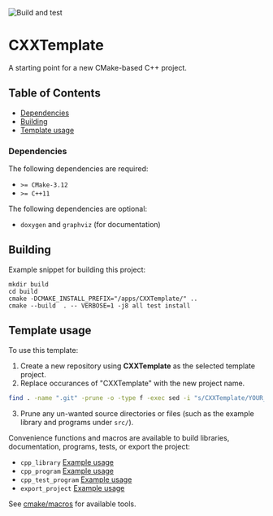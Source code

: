 ![Build and test](https://github.com/moddyz/CXXTemplate/workflows/Build%20and%20test/badge.svg)

# CXXTemplate

A starting point for a new CMake-based C++ project.

## Table of Contents

- [Dependencies](#dependencies)
- [Building](#building)
- [Template usage](#template-usage)

### Dependencies

The following dependencies are required:
- `>= CMake-3.12`
- `>= C++11`

The following dependencies are optional:
- `doxygen` and `graphviz` (for documentation)

## Building

Example snippet for building this project:
```
mkdir build
cd build
cmake -DCMAKE_INSTALL_PREFIX="/apps/CXXTemplate/" ..
cmake --build  . -- VERBOSE=1 -j8 all test install
```

## Template usage

To use this template: 
1. Create a new repository using **CXXTemplate** as the selected template project.
2. Replace occurances of "CXXTemplate" with the new project name.
```bash
find . -name ".git" -prune -o -type f -exec sed -i "s/CXXTemplate/YOUR_PROJECT_NAME/g" {} +
```
3. Prune any un-wanted source directories or files (such as the example library and programs under `src/`).

Convenience functions and macros are available to build libraries, documentation, programs, tests, or export the project:
- `cpp_library` [Example usage](src/exampleSharedLibrary/CMakeLists.txt)
- `cpp_program` [Example usage](src/exampleProgram/CMakeLists.txt)
- `cpp_test_program` [Example usage](src/exampleSharedLibrary/tests/CMakeLists.txt)
- `export_project` [Example usage](CMakeLists.txt)

See [cmake/macros](cmake/macros) for available tools.
